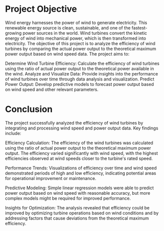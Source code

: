 # Project Objective

Wind energy harnesses the power of wind to generate electricity. This renewable energy source is clean, sustainable, and one of the fastest-growing power sources in the world. Wind turbines convert the kinetic energy of wind into mechanical power, which is then transformed into electricity. The objective of this project is to analyze the efficiency of wind turbines by comparing the actual power output to the theoretical maximum power output based on wind speed data. The project aims to:

Determine Wind Turbine Efficiency: Calculate the efficiency of wind turbines using the ratio of actual power output to the theoretical power available in the wind.
Analyze and Visualize Data: Provide insights into the performance of wind turbines over time through data analysis and visualization.
Predict Power Output: Develop predictive models to forecast power output based on wind speed and other relevant parameters.                                                                                                                                                                                                                   
# Conclusion

The project successfully analyzed the efficiency of wind turbines by integrating and processing wind speed and power output data. Key findings include:

Efficiency Calculation: The efficiency of the wind turbines was calculated using the ratio of actual power output to the theoretical maximum power output. The efficiency varied significantly with wind speed, with the highest efficiencies observed at wind speeds closer to the turbine's rated speed.

Performance Trends: Visualizations of efficiency over time and wind speed demonstrated periods of high and low efficiency, indicating potential areas for operational improvement or maintenance.

Predictive Modeling: Simple linear regression models were able to predict power output based on wind speed with reasonable accuracy, but more complex models might be required for improved performance.

Insights for Optimization: The analysis revealed that efficiency could be improved by optimizing turbine operations based on wind conditions and by addressing factors that cause deviations from the theoretical maximum efficiency.

